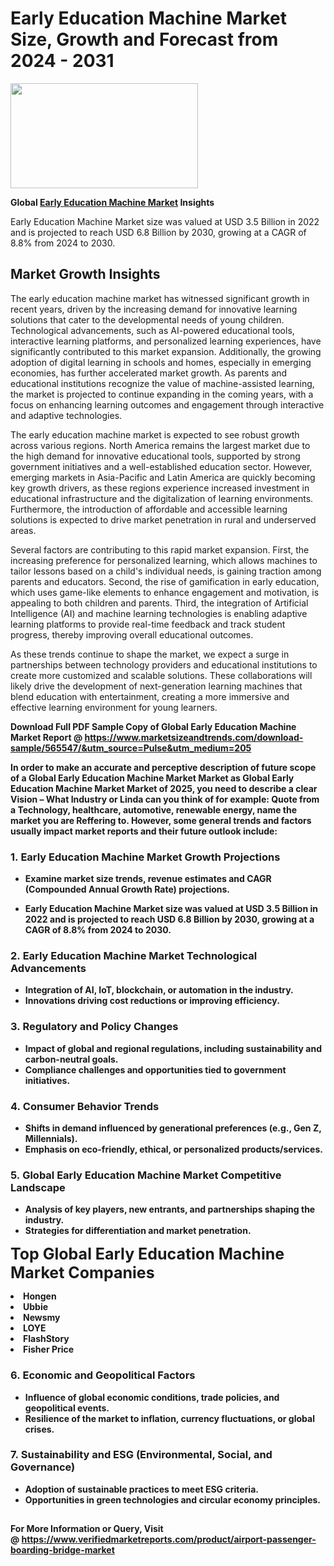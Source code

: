 <H1>Early Education Machine Market Size, Growth and Forecast from 2024 - 2031</H1><img class="aligncenter size-medium wp-image-584254" src="https://thirdeyenews.in/wp-content/uploads/2024/09/Global-Market-Research-300x168.jpeg" alt="" width="300" height="168" /><p><strong>Global&nbsp;<a href="https://www.marketsizeandtrends.com/download-sample/565547/&amp;utm_source=Pulse&amp;utm_medium=205">Early Education Machine Market</a> Insights</strong></p><p>Early Education Machine Market size was valued at USD 3.5 Billion in 2022 and is projected to reach USD 6.8 Billion by 2030, growing at a CAGR of 8.8% from 2024 to 2030.</p><p><h2>Market Growth Insights</h2> <p>The early education machine market has witnessed significant growth in recent years, driven by the increasing demand for innovative learning solutions that cater to the developmental needs of young children. Technological advancements, such as AI-powered educational tools, interactive learning platforms, and personalized learning experiences, have significantly contributed to this market expansion. Additionally, the growing adoption of digital learning in schools and homes, especially in emerging economies, has further accelerated market growth. As parents and educational institutions recognize the value of machine-assisted learning, the market is projected to continue expanding in the coming years, with a focus on enhancing learning outcomes and engagement through interactive and adaptive technologies.</p> <p><strong></strong></p> <p>The early education machine market is expected to see robust growth across various regions. North America remains the largest market due to the high demand for innovative educational tools, supported by strong government initiatives and a well-established education sector. However, emerging markets in Asia-Pacific and Latin America are quickly becoming key growth drivers, as these regions experience increased investment in educational infrastructure and the digitalization of learning environments. Furthermore, the introduction of affordable and accessible learning solutions is expected to drive market penetration in rural and underserved areas.</p> <p>Several factors are contributing to this rapid market expansion. First, the increasing preference for personalized learning, which allows machines to tailor lessons based on a child's individual needs, is gaining traction among parents and educators. Second, the rise of gamification in early education, which uses game-like elements to enhance engagement and motivation, is appealing to both children and parents. Third, the integration of Artificial Intelligence (AI) and machine learning technologies is enabling adaptive learning platforms to provide real-time feedback and track student progress, thereby improving overall educational outcomes.</p> <p>As these trends continue to shape the market, we expect a surge in partnerships between technology providers and educational institutions to create more customized and scalable solutions. These collaborations will likely drive the development of next-generation learning machines that blend education with entertainment, creating a more immersive and effective learning environment for young learners.</p> <p><strong></p><p><span class=""><strong>Download Full PDF Sample Copy of Global Early Education Machine Market Report</strong> @ <a href="https://www.marketsizeandtrends.com/download-sample/565547/&amp;utm_source=Pulse&amp;utm_medium=205" target="_blank">https://www.marketsizeandtrends.com/download-sample/565547/&amp;utm_source=Pulse&amp;utm_medium=205</a></span></p><p>In order to make an accurate and perceptive description of future scope of a Global&nbsp;Early Education Machine Market Market as Global&nbsp;Early Education Machine Market Market of 2025, you need to describe a clear Vision &ndash; What Industry or Linda can you think of for example: Quote from a Technology, healthcare, automotive, renewable energy, name the market you are Reffering to. However, some general trends and factors usually impact market reports and their future outlook include:</p><h3>1.&nbsp;<strong>Early Education Machine Market Growth Projections</strong></h3><ul><li>Examine market size trends, revenue estimates and CAGR (Compounded Annual Growth Rate) projections.</li><li><p>Early Education Machine Market size was valued at USD 3.5 Billion in 2022 and is projected to reach USD 6.8 Billion by 2030, growing at a CAGR of 8.8% from 2024 to 2030.</p></li></ul><h3>2.&nbsp;<strong>Early Education Machine Market Technological Advancements</strong></h3><ul><li>Integration of AI, IoT, blockchain, or automation in the industry.</li><li>Innovations driving cost reductions or improving efficiency.</li></ul><h3>3.&nbsp;<strong>Regulatory and Policy Changes</strong></h3><ul><li>Impact of global and regional regulations, including sustainability and carbon-neutral goals.</li><li>Compliance challenges and opportunities tied to government initiatives.</li></ul><h3>4.&nbsp;<strong>Consumer Behavior Trends</strong></h3><ul><li>Shifts in demand influenced by generational preferences (e.g., Gen Z, Millennials).</li><li>Emphasis on eco-friendly, ethical, or personalized products/services.</li></ul><h3>5.&nbsp;<strong>Global Early Education Machine Market Competitive Landscape</strong></h3><ul><li>Analysis of key players, new entrants, and partnerships shaping the industry.</li><li>Strategies for differentiation and market penetration.</li></ul><p data-pm-slice="1 1 []"><span style="color: inherit; font-family: inherit; font-size: 25px;">Top Global Early Education Machine Market Companies</span></p><div class="" data-test-id=""><p><li>Hongen</li><li> Ubbie</li><li> Newsmy</li><li> LOYE</li><li> FlashStory</li><li> Fisher Price</li></p></div><h3>6.&nbsp;<strong>Economic and Geopolitical Factors</strong></h3><ul><li>Influence of global economic conditions, trade policies, and geopolitical events.</li><li>Resilience of the market to inflation, currency fluctuations, or global crises.</li></ul><h3>7.&nbsp;<strong>Sustainability and ESG (Environmental, Social, and Governance)</strong></h3><ul><li>Adoption of sustainable practices to meet ESG criteria.</li><li>Opportunities in green technologies and circular economy principles.</li></ul><h2><strong style="font-size: 14px;">For More Information or Query, Visit @&nbsp;</strong><a style="background-color: #ffffff; font-size: 14px;" href="https://www.marketsizeandtrends.com/report/early-education-machine-market/" target="_blank">https://www.verifiedmarketreports.com/product/airport-passenger-boarding-bridge-market</a></h2>
